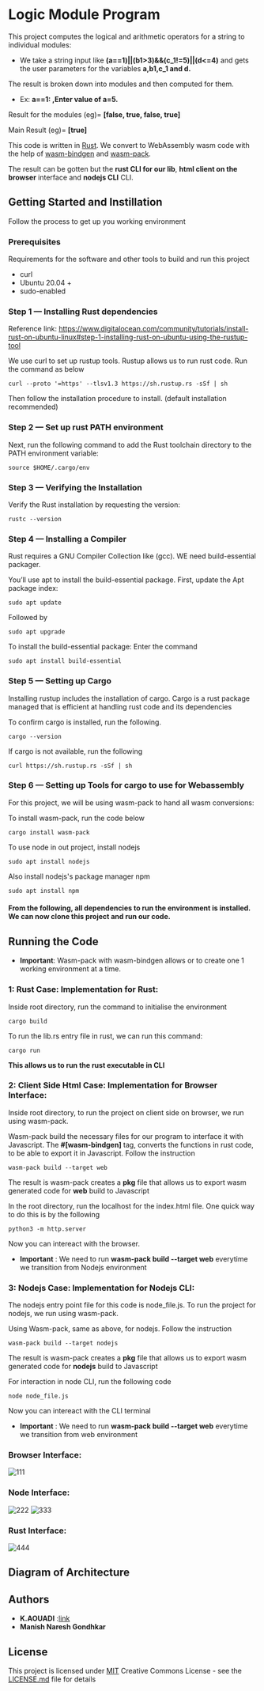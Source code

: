 # Logic Module Program

This project computes the logical and arithmetic operators for a string to individual modules:

- We take a string input like **(a==1)||(b1>3)&&(c_1!=5)||(d<=4)** and gets the user parameters for the variables **a,b1,c_1 and d.**

The result is broken down into modules and then computed for them.

- Ex: **a==1: ,Enter value of a=5.**

Result for the modules (eg)= **[false, true, false, true]**

Main Result (eg)= **[true]**


This code is written in [Rust](https://www.rust-lang.org/). We convert to WebAssembly wasm code with the help 
of [wasm-bindgen](https://rustwasm.github.io/wasm-bindgen/) and [wasm-pack](https://rustwasm.github.io/wasm-pack/book/introduction.html).

The result can be gotten but the **rust CLI for our lib**, **html client on the browser** interface and **nodejs CLI** CLI.


## Getting Started and Instillation

Follow the process to get up you working environment

### Prerequisites

Requirements for the software and other tools to build and run this project 
- curl
- Ubuntu 20.04 +
- sudo-enabled 


### Step 1 — Installing Rust dependencies

Reference link: https://www.digitalocean.com/community/tutorials/install-rust-on-ubuntu-linux#step-1-installing-rust-on-ubuntu-using-the-rustup-tool

We use curl to set up rustup tools. Rustup allows us to run rust code. Run the command as below

    curl --proto '=https' --tlsv1.3 https://sh.rustup.rs -sSf | sh

Then follow the installation procedure to install. (default installation recommended)

### Step 2 — Set up rust PATH environment

Next, run the following command to add the Rust toolchain directory to the PATH environment variable:

    source $HOME/.cargo/env


### Step 3 — Verifying the Installation
Verify the Rust installation by requesting the version:

    rustc --version


### Step 4 — Installing a Compiler
Rust requires a GNU Compiler Collection like (gcc). WE need build-essential packager. 

You’ll use apt to install the build-essential package. First, update the Apt package index:

    sudo apt update

Followed by 

    sudo apt upgrade

To install the build-essential package: Enter the command

    sudo apt install build-essential


### Step 5 — Setting up Cargo

Installing rustup includes the installation of cargo. Cargo is a rust package managed that is efficient at handling rust code and its dependencies

To confirm cargo is installed, run the following.

    cargo --version

If cargo is not available, run the following

    curl https://sh.rustup.rs -sSf | sh


### Step 6 — Setting up Tools for cargo to use for Webassembly

For this project, we will be using wasm-pack to hand all wasm conversions:

To install wasm-pack, run the code below

    cargo install wasm-pack

To use node in out project, install nodejs 

    sudo apt install nodejs

Also install nodejs's package manager npm

    sudo apt install npm


#### From the following, all dependencies to run the environment is installed. We can now clone this project and run our code.


## Running the Code

- **Important**: Wasm-pack with wasm-bindgen allows or to create one 1 working environment at a time.

### 1: Rust Case: Implementation for Rust:

Inside root directory, run the command to initialise the environment

    cargo build

To run the lib.rs entry file in rust, we can run this command:

    cargo run

**This allows us to run the rust executable in CLI**

### 2: Client Side Html Case: Implementation for Browser Interface:

Inside root directory, to run the project on client side on browser, we run using wasm-pack.

Wasm-pack build the necessary files for our program to interface it with Javascript. The **#[wasm-bindgen]** tag, converts the functions in rust code, to be able to export it in Javascript. Follow the instruction

    wasm-pack build --target web

The result is wasm-pack creates a **pkg** file that allows us to export wasm generated code for **web** build to Javascript

In the root directory, run the localhost for the index.html file. One quick way to do this is by the following

    python3 -m http.server

Now you can intereact with the browser.

- **Important** : We need to run **wasm-pack build --target web** everytime we transition from Nodejs environment

### 3: Nodejs Case: Implementation for Nodejs CLI:

The nodejs entry point file for this code is node_file.js. To run the project for nodejs, we run using wasm-pack.

Using Wasm-pack, same as above, for nodejs. Follow the instruction

    wasm-pack build --target nodejs

The result is wasm-pack creates a **pkg** file that allows us to export wasm generated code for **nodejs** build to Javascript

For interaction in node CLI, run the following code

    node node_file.js

Now you can intereact with the CLI terminal

- **Important** : We need to run **wasm-pack build --target web** everytime we transition from web environment


### Browser Interface:

![111](https://github.com/Manish-N-G/modular-logical-operator/assets/136582364/796dba8e-fe6b-4e85-8d63-1e98e7a6cf9c)

### Node Interface:

![222](https://github.com/Manish-N-G/modular-logical-operator/assets/136582364/6f99401c-6987-4198-8220-000df32079d1)
![333](https://github.com/Manish-N-G/modular-logical-operator/assets/136582364/fec64d2f-3489-4270-b546-6beda7a08036)

### Rust Interface:

![444](https://github.com/Manish-N-G/modular-logical-operator/assets/136582364/2f05d023-c37c-45f1-8eb2-88f9e8c78a11)

## Diagram of Architecture


## Authors

  - **K.AOUADI** :[link](https://github.com/kaouadi)
  - **Manish Naresh Gondhkar**


## License

This project is licensed under [MIT](LICENSE.md)
Creative Commons License - see the [LICENSE.md](LICENSE.md) file for details
